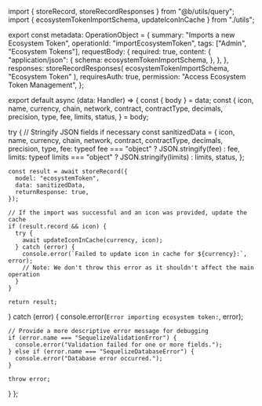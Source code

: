 import { storeRecord, storeRecordResponses } from "@b/utils/query";
import { ecosystemTokenImportSchema, updateIconInCache } from "./utils";

export const metadata: OperationObject = {
  summary: "Imports a new Ecosystem Token",
  operationId: "importEcosystemToken",
  tags: ["Admin", "Ecosystem Tokens"],
  requestBody: {
    required: true,
    content: {
      "application/json": {
        schema: ecosystemTokenImportSchema,
      },
    },
  },
  responses: storeRecordResponses(
    ecosystemTokenImportSchema,
    "Ecosystem Token"
  ),
  requiresAuth: true,
  permission: "Access Ecosystem Token Management",
};

export default async (data: Handler) => {
  const { body } = data;
  const {
    icon,
    name,
    currency,
    chain,
    network,
    contract,
    contractType,
    decimals,
    precision,
    type,
    fee,
    limits,
    status,
  } = body;

  try {
    // Stringify JSON fields if necessary
    const sanitizedData = {
      icon,
      name,
      currency,
      chain,
      network,
      contract,
      contractType,
      decimals,
      precision,
      type,
      fee: typeof fee === "object" ? JSON.stringify(fee) : fee,
      limits: typeof limits === "object" ? JSON.stringify(limits) : limits,
      status,
    };

    const result = await storeRecord({
      model: "ecosystemToken",
      data: sanitizedData,
      returnResponse: true,
    });

    // If the import was successful and an icon was provided, update the cache
    if (result.record && icon) {
      try {
        await updateIconInCache(currency, icon);
      } catch (error) {
        console.error(`Failed to update icon in cache for ${currency}:`, error);
        // Note: We don't throw this error as it shouldn't affect the main operation
      }
    }

    return result;
  } catch (error) {
    console.error(`Error importing ecosystem token:`, error);

    // Provide a more descriptive error message for debugging
    if (error.name === "SequelizeValidationError") {
      console.error("Validation failed for one or more fields.");
    } else if (error.name === "SequelizeDatabaseError") {
      console.error("Database error occurred.");
    }

    throw error;
  }
};
